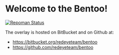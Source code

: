 # Welcome to the Bentoo!

[![Repoman Status](https://travis-ci.org/redeyeteam/bentoo.png)](https://travis-ci.org/redeyeteam/bentoo)

The overlay is hosted on BitBucket and on Github at:

- https://bitbucket.org/redeyeteam/bentoo
- https://github.com/redeyeteam/bentoo

